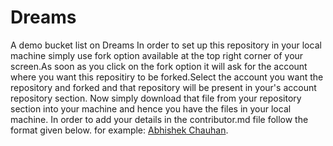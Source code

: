# Dreams
A demo bucket list on Dreams
In order to set up this repository in your local machine simply use fork option available at the top right corner of your screen.As soon as you click on the fork option it will ask for the account where you want this repositiry to be forked.Select the account you want the repository and forked and that repository will be present in your's account repository section.
Now simply download that file from your repository section into your machine and hence you have the files in your local machine.
In order to add your details in the contributor.md file follow the format given below.
<Full Name><Link to Github Profile>
for example: [Abhishek Chauhan](https://github.com/abhi8953).
  
